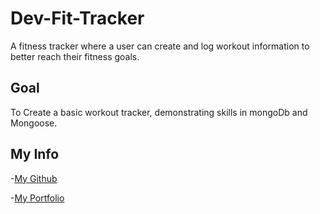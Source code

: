 # Dev-Fit-Tracker

A fitness tracker where a user can create and log workout information to better reach their fitness goals.

## Goal

To Create a basic workout tracker, demonstrating skills in mongoDb and Mongoose.

## My Info

-[My Github ](https://github.com/Ewager1)

-[My Portfolio](https://ewager1.github.io/gitPortfolio/)
